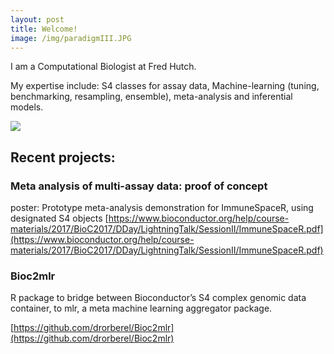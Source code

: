 ```yaml
---
layout: post
title: Welcome!
image: /img/paradigmIII.JPG
---
```



I am a Computational Biologist at Fred Hutch. 

My expertise include: S4 classes for assay data, Machine-learning (tuning, benchmarking, resampling, ensemble), meta-analysis and inferential models.  

<img src="https://drorberel.github.io/img/paradigmIII.jpg">



## Recent projects: 

### Meta analysis of multi-assay data: proof of concept
poster: Prototype meta-analysis demonstration for ImmuneSpaceR, using designated S4 objects
[https://www.bioconductor.org/help/course-materials/2017/BioC2017/DDay/LightningTalk/SessionII/ImmuneSpaceR.pdf](https://www.bioconductor.org/help/course-materials/2017/BioC2017/DDay/LightningTalk/SessionII/ImmuneSpaceR.pdf)


### Bioc2mlr
R package to bridge between Bioconductor’s S4 complex genomic data container, to mlr, a meta machine learning aggregator package. 

[https://github.com/drorberel/Bioc2mlr](https://github.com/drorberel/Bioc2mlr)